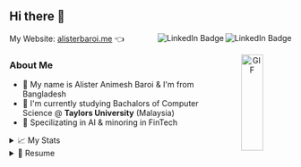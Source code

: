 ## Hi there 👋 
My Website: <a href="https://alisterbaroi.me" target="_blank">alisterbaroi.me</a> 👈 
<a href="https://www.instagram.com/alister.baroi/" target="_blank"><img align="right" src="https://img.shields.io/badge/Instagram-E4405F?style=for-the-badge&logo=instagram&logoColor=white" alt="LinkedIn Badge"/></a> <a href="https://www.linkedin.com/in/alisterbaroi/" target="_blank"><img align="right" src="https://img.shields.io/badge/LinkedIn-blue?style=for-the-badge&logo=linkedin&logoColor=white" alt="LinkedIn Badge"/></a>

<a target="_blank" align="center">
  <img align="right" top="0" height="21%" width="28%" alt="GIF" src="https://media.giphy.com/media/SWoSkN6DxTszqIKEqv/giphy.gif">
</a>

<!-- About Me  -->
### About Me 
- 💬 My name is Alister Animesh Baroi & I'm from Bangladesh
- 🌱 I'm currently studying Bachalors of Computer Science @ **Taylors University** (Malaysia)
- 👯 Specilizating in AI & minoring in FinTech 

<!-- <details> 
  <summary>About Me</summary>
- 💬 My name is Alister Animesh Baroi & I'm from Bangladesh
- 🌱 I'm currently studying Bachalors of Computer Science @ **Taylors University** (Malaysia)
- 👯 Specilizating in AI & minoring in FinTech 
</details> -->

<!-- ![Your Repository's Stats](https://github-readme-streak-stats.herokuapp.com/?user=AlisterBaroi)
![Your Repository's Stats](https://github-profile-trophy.vercel.app/?username=AlisterBaroi)
![Your Repository's Stats](https://github-profile-summary-cards.vercel.app/api/cards/profile-details?username=AlisterBaroi&theme=vue)
<!-- ### 😂 Here's a joke that'll make you laugh!
![Jokes Card](https://readme-jokes.vercel.app/api)
**AlisterBaroi/alisterbaroi** is a ✨ _special_ ✨ repository because its `README.md` (this file) appears on your GitHub profile.
Here are some ideas to get you started:
- 🔭 I’m currently working on ...
- 🌱 I’m currently learning ...
- 👯 I’m looking to collaborate on ...
- 🤔 I’m looking for help with ...
- 💬 Ask me about ...
- 📫 How to reach me: ...
- 😄 Pronouns: ...
- ⚡ Fun fact: ...
-->
<details> 
  <summary>📈 My Stats</summary><br>
    
<!-- ![Your Repository's Stats](https://github-readme-stats.vercel.app/api?username=AlisterBaroi&show_icons=true) -->
<img width="49%" src="https://github-readme-stats.vercel.app/api?username=AlisterBaroi&show_icons=true"/>
<img width="49%" src="https://github-readme-streak-stats.herokuapp.com/?user=AlisterBaroi&theme=vue"/>
<img width="65%" src="https://github-profile-summary-cards.vercel.app/api/cards/profile-details?username=AlisterBaroi&theme=vue"/>
<img width="34%" src="https://github-readme-stats.vercel.app/api/top-langs?username=AlisterBaroi&layout=compact&theme=vue"/>

<!-- ![Your Repository's Stats](https://github-profile-summary-cards.vercel.app/api/cards/profile-details?username=AlisterBaroi&theme=vue) -->
<!-- ![Your Repository's Stats](https://github-readme-streak-stats.herokuapp.com/?user=AlisterBaroi&theme=vue) -->
<!-- ![Your Repository's Stats](https://github-readme-stats.vercel.app/api/top-langs?username=AlisterBaroi&layout=compact&theme=vue) -->




</details>



<details>
  <summary>📃 Resume</summary>
  
## Education
  
- 🔬 **Bachalors of Computer Science (Honours)** | Artificial Intelligence, Financial Technology\
📆 2020 - 2023 (expected)\
📍 **Taylor's University** - Selangor, Malaysia
  
- 📖 **Foundation in Computing**\
📆 2019 - 2020\
📍 **Taylor's College** - Selengor, Malaysia
  
- 📖 **CIE AS & A Levels: Physics, Chemistry, Pure Maths, Mechanics**\
📆 2016 - 2018\
📍 **British Council** - Dhaka, Bangladesh

## Experience

- 💼 **DevOps Engineer Intern**\
📆 Aug/2011 - Present\
📍 **[Kambyan Networks](https://github.com/Kambyan-Projects)** - Petaling Jaya, Selangor, Malaysia  
  <img align="right" src="https://img.shields.io/badge/Django-092E20?logo=django&logoColor=green" />
  <img align="right" src="https://img.shields.io/badge/GitHub-100000?logo=github&logoColor=white" />
  <img align="right" src="https://img.shields.io/badge/Docker-2CA5E0?logo=docker&logoColor=white" />
  <img align="right" src="https://img.shields.io/badge/GitHub_Actions-2088FF?logo=github-actions&logoColor=white" />
  <img align="right" src="https://img.shields.io/badge/Google_Cloud-4285F4?logo=google-cloud&logoColor=white" />
  
- 👓 **Technical Associate**\
📆 Oct/2021 - Present\
📍 **Google Developer Student Club** - Taylor's University, Selangor, Malaysia
  <img align="right" src="https://img.shields.io/badge/TensorFlow-FF6F00?logo=tensorflow&logoColor=white" />
  <img align="right" src="https://img.shields.io/badge/Keras-D00000?logo=Keras&logoColor=white" />
  <img align="right" src="https://img.shields.io/badge/Jupyter-F37626.svg?logo=Jupyter&logoColor=white" />
  <img align="right" src="https://img.shields.io/badge/Python-FFD43B?logo=python&logoColor=blue" />  
  
<!--## Skills

<img align="right" src="https://img.shields.io/badge/(My)SQL-4479A1?logo=mysql&logoColor=white" />
<img align="right" src="https://img.shields.io/badge/BASH-4EAA25?logo=gnu-bash&logoColor=white" />
<img align="right" src="https://img.shields.io/badge/PHP-777BB4?logo=php&logoColor=white" />
<img align="right" src="https://img.shields.io/badge/Go-00ADD8?logo=go&logoColor=white" />
<img align="right" src="https://img.shields.io/badge/Python-3776AB?logo=python&logoColor=white" />
<img align="right" src="https://img.shields.io/badge/C Sharp-239120?logo=c-sharp&logoColor=white" />
<img align="right" src="https://img.shields.io/badge/C++-00599C?logo=c%2B%2B&logoColor=white" />
<img align="right" src="https://img.shields.io/badge/C-A8B9CC?logo=c&logoColor=white" />

**Programming**

<img align="right" src="https://img.shields.io/badge/Arch-1793D1?logo=arch-linux&logoColor=white" />
<img align="right" src="https://img.shields.io/badge/Fedora-294172?logo=fedora&logoColor=white" />
<img align="right" src="https://img.shields.io/badge/Debian-A81D33?logo=debian&logoColor=white" />
<img align="right" src="https://img.shields.io/badge/Ubuntu-E95420?logo=ubuntu&logoColor=white" />
<img align="right" src="https://img.shields.io/badge/Windows-0078D6?logo=windows&logoColor=white" />

**Operating Systems**

<img align="right" src="https://img.shields.io/badge/English-B2-blue?logo=data:image/svg%2bxml;base64,PHN2ZyB4bWxucz0iaHR0cDovL3d3dy53My5vcmcvMjAwMC9zdmciIGlkPSJmbGFnLWljb24tY3NzLWdiLWVuZyIgdmlld0JveD0iMCAwIDY0MCA0ODAiPgogIDxwYXRoIGZpbGw9IiNmZmYiIGQ9Ik0wIDBoNjQwdjQ4MEgweiIvPgogIDxwYXRoIGZpbGw9IiNjZTExMjQiIGQ9Ik0yODEuNiAwaDc2Ljh2NDgwaC03Ni44eiIvPgogIDxwYXRoIGZpbGw9IiNjZTExMjQiIGQ9Ik0wIDIwMS42aDY0MHY3Ni44SDB6Ii8+Cjwvc3ZnPgo=" />
<img align="right" src="https://img.shields.io/badge/Italian-mother tongue-green?logo=data:image/svg%2bxml;base64,PHN2ZyB4bWxucz0iaHR0cDovL3d3dy53My5vcmcvMjAwMC9zdmciIGlkPSJmbGFnLWljb24tY3NzLWl0IiB2aWV3Qm94PSIwIDAgNjQwIDQ4MCI+DQogIDxnIGZpbGwtcnVsZT0iZXZlbm9kZCIgc3Ryb2tlLXdpZHRoPSIxcHQiPg0KICAgIDxwYXRoIGZpbGw9IiNmZmYiIGQ9Ik0wIDBoNjQwdjQ4MEgweiIvPg0KICAgIDxwYXRoIGZpbGw9IiMwMDkyNDYiIGQ9Ik0wIDBoMjEzLjN2NDgwSDB6Ii8+DQogICAgPHBhdGggZmlsbD0iI2NlMmIzNyIgZD0iTTQyNi43IDBINjQwdjQ4MEg0MjYuN3oiLz4NCiAgPC9nPg0KPC9zdmc+" />
-->

</details>

